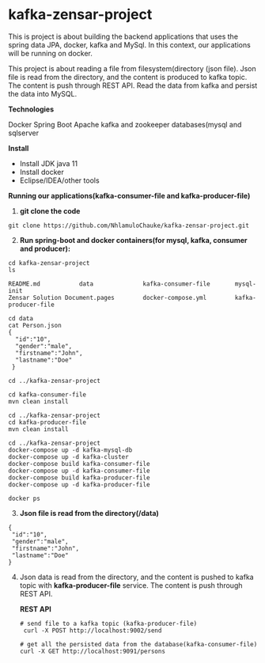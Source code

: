 # kafka-zensar-project

This is project is about building the backend applications that uses the spring data JPA, docker, kafka and MySql. In this context,
our applications will be running on docker.

This project is about reading a file from filesystem(directory (json file). 
Json file is read from the directory, and the content is produced to kafka topic. 
The content is push through REST API. Read the data from kafka and persist the data into MySQL.

**Technologies**

Docker
Spring Boot
Apache kafka and zookeeper
databases(mysql and sqlserver

**Install**

* Install JDK java 11
* Install docker
* Eclipse/IDEA/other tools

**Running our applications(kafka-consumer-file and kafka-producer-file)**

1. **git clone the code**
```
git clone https://github.com/NhlamuloChauke/kafka-zensar-project.git
```

2. **Run spring-boot and docker containers(for mysql, kafka, consumer and producer):**
```
cd kafka-zensar-project
ls

README.md			data			  kafka-consumer-file		mysql-init
Zensar Solution Document.pages	      docker-compose.yml		kafka-producer-file

cd data
cat Person.json
{
  "id":"10", 
  "gender":"male",
  "firstname":"John",
  "lastname":"Doe"
 }

cd ../kafka-zensar-project

cd kafka-consumer-file
mvn clean install

cd ../kafka-zensar-project
cd kafka-producer-file
mvn clean install

cd ../kafka-zensar-project
docker-compose up -d kafka-mysql-db
docker-compose up -d kafka-cluster
docker-compose build kafka-consumer-file
docker-compose up -d kafka-consumer-file
docker-compose build kafka-producer-file
docker-compose up -d kafka-producer-file

docker ps 
```

3. **Json file is read from the directory(/data)**
```
{
 "id":"10", 
 "gender":"male",
 "firstname":"John",
 "lastname":"Doe"
}
```

4. Json data is read from the directory, and the content is pushed to kafka topic with **kafka-producer-file** service.
   The content is push through REST API.

   **REST API**
   ```
   # send file to a kafka topic (kafka-producer-file)
    curl -X POST http://localhost:9002/send

   # get all the persisted data from the database(kafka-consumer-file)
   curl -X GET http://localhost:9091/persons
   ```
